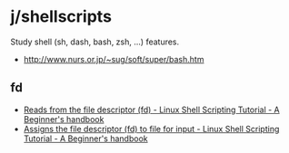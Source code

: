 j/shellscripts
==============

Study shell (sh, dash, bash, zsh, ...) features.



- http://www.nurs.or.jp/~sug/soft/super/bash.htm


fd
----

* [Reads from the file descriptor (fd) - Linux Shell Scripting Tutorial - A Beginner's handbook](http://bash.cyberciti.biz/guide/Reads_from_the_file_descriptor_(fd))
* [Assigns the file descriptor (fd) to file for input - Linux Shell Scripting Tutorial - A Beginner's handbook](http://bash.cyberciti.biz/guide/Assigns_the_file_descriptor_(fd)_to_file_for_input)
